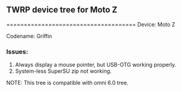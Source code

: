 ## TWRP device tree for Moto Z
=====================================
Device: Moto Z

Codename: Griffin

### Issues:

1. Always display a mouse pointer, but USB-OTG working properly.
2. System-less SuperSU zip not working.

NOTE: This tree is compatible with omni 6.0 tree.
